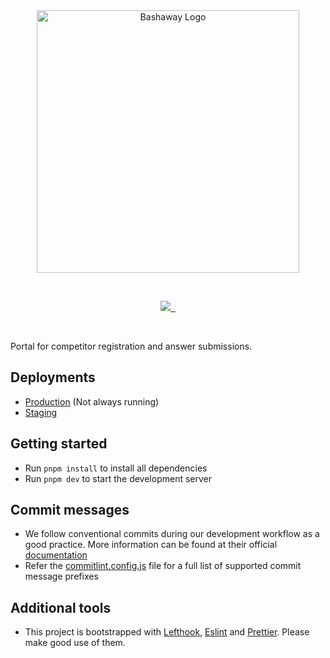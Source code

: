 <br/>

<br/>

<p align="center">
  <img src="https://github.com/sliit-foss/bashaway-official/assets/73662613/c15f7a94-592b-410f-b581-c98d25a9ca42" width="420" alt="Bashaway Logo"/>
</p>

<br/>

<p align="center">
  <a aria-label="SLIIT FOSS logo" href="https://sliitfoss.org">
    <img src="https://img.shields.io/badge/Made_by_the_SLIIT_FOSS_Community-blue">
  </a>
  <a aria-label="License" href="https://github.com/sliit-foss/bashaway-event-portal/blob/main/LICENSE">
    <img alt="" src="https://img.shields.io/badge/License-MIT-yellow.svg">
  </a>
  <a aria-label="CI Staging Deploy" href="https://github.com/sliit-foss/bashaway-event-portal/actions/workflows/staging-deploy.yml">
    <img alt="" src="https://github.com/sliit-foss/bashaway-event-portal/actions/workflows/staging-deploy.yml/badge.svg">
  </a>
</p>

<br/>

Portal for competitor registration and answer submissions.

## Deployments

- [Production](https://portal.bashaway.sliitfoss.org) (Not always running)
- [Staging](https://portal.staging.bashaway.sliitfoss.org)

## Getting started

- Run `pnpm install` to install all dependencies
- Run `pnpm dev` to start the development server

## Commit messages

- We follow conventional commits during our development workflow as a good practice. More information can be found at their official [documentation](https://www.conventionalcommits.org/en/v1.0.0-beta.4/#examples)
- Refer the [commitlint.config.js](https://github.com/sliit-foss/bashaway-event-portal/blob/main/commitlint.config.cjs) file for a full list of supported commit message prefixes

## Additional tools

- This project is bootstrapped with [Lefthook](https://evilmartians.com/opensource/lefthook), [Eslint](https://eslint.org/) and [Prettier](https://prettier.io/). Please make good use of them.

<br/>
